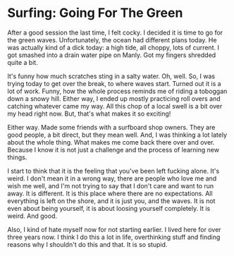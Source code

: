 # Surfing: Going For The Green

After a good session the last time, I felt cocky. I decided it is time to go
for the green waves. Unfortunately, the ocean had different plans today. He was
actually kind of a dick today: a high tide, all choppy, lots of current. I got
smashed into a drain water pipe on Manly. Got my fingers shredded quite a bit.

It's funny how much scratches sting in a salty water. Oh, well. So, I was trying
today to get over the break, to where waves start. Turned out it is a lot of work.
Funny, how the whole process reminds me of riding a toboggan down a snowy hill.
Either way, I ended up mostly practicing roll overs and catching whatever came
my way. All this chop of a local swell is a bit over my head right now. But,
that's what makes it so exciting!

Either way. Made some friends with a surfboard shop owners. They are good people,
a bit direct, but they mean well. And, I was thinking a lot lately about the
whole thing. What makes me come back there over and over. Because I know it is
not just a challenge and the process of learning new things.

I start to think that it is the feeling that you've been left fucking alone. It's
weird. I don't mean it in a wrong way, there are people who love me and wish me
well, and I'm not trying to say that I don't care and want to run away. It is
different. It is this place where there are no expectations. All everything is
left on the shore, and it is just you, and the waves. It is not even about
being yourself, it is about loosing yourself completely. It is weird. And good.

Also, I kind of hate myself now for not starting earlier. I lived here for over
three years now. I think I do this a lot in life, overthinking stuff and finding
reasons why I shouldn't do this and that. It is so stupid.
